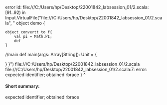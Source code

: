 error id: file:///C:/Users/hp/Desktop/22001842_labsession_01/2.scala:[91..92) in Input.VirtualFile("file:///C:/Users/hp/Desktop/22001842_labsession_01/2.scala", "
object demo {

    object convertt_to_f{
        val pi = Math.PI;
        def 
    }
//main 
  def main(args: Array[String]): Unit = {
    
    
   
  }
}")
file:///C:/Users/hp/Desktop/22001842_labsession_01/2.scala
file:///C:/Users/hp/Desktop/22001842_labsession_01/2.scala:7: error: expected identifier; obtained rbrace
    }
    ^
#### Short summary: 

expected identifier; obtained rbrace